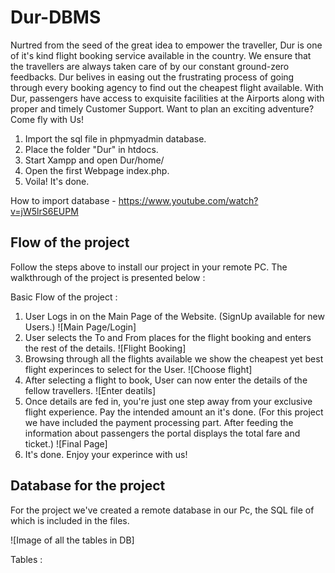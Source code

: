# Dur-DBMS

Nurtred from the seed of the great idea to empower the traveller, Dur is one of it's kind flight booking service available in the country. We ensure that the travellers are always taken care of by our constant ground-zero feedbacks. Dur belives in easing out the frustrating process of going through every booking agency to find out the cheapest flight available. With Dur, passengers have access to exquisite facilities at the Airports along with proper and timely Customer Support. Want to plan an exciting adventure? Come fly with Us!

1. Import the sql file in phpmyadmin database.
2. Place the folder "Dur" in htdocs.
3. Start Xampp and open Dur/home/
4. Open the first Webpage index.php.
5. Voila! It's done.

How to import database - https://www.youtube.com/watch?v=jW5lrS6EUPM

## Flow of the project

Follow the steps above to install our project in your remote PC.
The walkthrough of the project is presented below :

Basic Flow of the project :
1. User Logs in on the Main Page of the Website. (SignUp available for new Users.)
![Main Page/Login]
2. User selects the To and From places for the flight booking and enters the rest of the details.
![Flight Booking]
3. Browsing through all the flights available we show the cheapest yet best flight experinces to select for the User.
![Choose flight]
4. After selecting a flight to book, User can now enter the details of the fellow travellers.
![Enter deatils]
5. Once details are fed in, you're just one step away from your exclusive flight experience. Pay the intended amount an it's done. (For this project we have included the payment processing part. After feeding the information about passengers the portal displays the total fare and ticket.)
![Final Page]
6. It's done. Enjoy your experince with us!


## Database for the project

For the project we've created a remote database in our Pc, the SQL file of which is included in the files.

![Image of all the tables in DB]

Tables :

